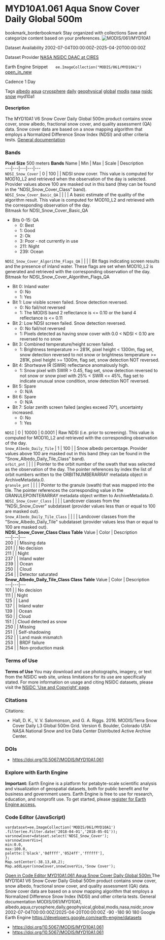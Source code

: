  
#  MYD10A1.061 Aqua Snow Cover Daily Global 500m 
bookmark_borderbookmark Stay organized with collections  Save and categorize content based on your preferences. 
![MODIS/061/MYD10A1](https://developers.google.com/earth-engine/datasets/images/MODIS/MODIS_061_MYD10A1_sample.png) 

Dataset Availability
    2002-07-04T00:00:00Z–2025-04-20T00:00:00Z 

Dataset Provider
     [ NASA NSIDC DAAC at CIRES ](https://doi.org/10.5067/MODIS/MYD10A1.061) 

Earth Engine Snippet
     `    ee.ImageCollection("MODIS/061/MYD10A1")   ` [ open_in_new ](https://code.earthengine.google.com/?scriptPath=Examples:Datasets/MODIS/MODIS_061_MYD10A1) 

Cadence
    1 Day 

Tags
     [albedo](https://developers.google.com/earth-engine/datasets/tags/albedo) [aqua](https://developers.google.com/earth-engine/datasets/tags/aqua) [cryosphere](https://developers.google.com/earth-engine/datasets/tags/cryosphere) [daily](https://developers.google.com/earth-engine/datasets/tags/daily) [geophysical](https://developers.google.com/earth-engine/datasets/tags/geophysical) [global](https://developers.google.com/earth-engine/datasets/tags/global) [modis](https://developers.google.com/earth-engine/datasets/tags/modis) [nasa](https://developers.google.com/earth-engine/datasets/tags/nasa) [nsidc](https://developers.google.com/earth-engine/datasets/tags/nsidc) [snow](https://developers.google.com/earth-engine/datasets/tags/snow)
myd10a1
#### Description
The MYD10A1 V6 Snow Cover Daily Global 500m product contains snow cover, snow albedo, fractional snow cover, and quality assessment (QA) data. Snow cover data are based on a snow mapping algorithm that employs a Normalized Difference Snow Index (NDSI) and other criteria tests.
[General documentation](https://doi.org/10.5067/MODIS/MYD10A1.061)
### Bands
**Pixel Size** 500 meters 
**Bands**
Name | Min | Max | Scale | Description  
---|---|---|---|---  
`NDSI_Snow_Cover` |  0  |  100  |  | NDSI snow cover. This value is computed for MOD10_L2 and retrieved when the observation of the day is selected. Provider values above 100 are masked out in this band (they can be found in the "NDSI_Snow_Cover_Class" band).  
`NDSI_Snow_Cover_Basic_QA` |  |  |  | A basic estimate of the quality of the algorithm result. This value is computed for MOD10_L2 and retrieved with the corresponding observation of the day.  
Bitmask for NDSI_Snow_Cover_Basic_QA
  * Bits 0-15: QA 
    * 0: Best
    * 1: Good
    * 2: Ok
    * 3: Poor - not currently in use
    * 211: Night
    * 239: Ocean

  
`NDSI_Snow_Cover_Algorithm_Flags_QA` |  |  |  | Bit flags indicating screen results and the presence of inland water. These flags are set when MOD10_L2 is generated and retrieved with the corresponding observation of the day.  
Bitmask for NDSI_Snow_Cover_Algorithm_Flags_QA
  * Bit 0: Inland water 
    * 0: No
    * 1: Yes
  * Bit 1: Low visible screen failed. Snow detection reversed. 
    * 0: No fail/not reversed
    * 1: The MODIS band 2 reflectance is <= 0.10 or the band 4 reflectance is <= 0.11
  * Bit 2: Low NDSI screen failed. Snow detection reversed. 
    * 0: No fail/not reversed
    * 1: Pixels detected as having snow cover with 0.0 < NDSI < 0.10 are reversed to no snow
  * Bit 3: Combined temperature/height screen failed. 
    * 1: Brightness temperature >= 281K, pixel height < 1300m, flag set, snow detection reversed to not snow or brightness temperature >= 281K, pixel height >= 1300m, flag set, snow detection NOT reversed.
  * Bit 4: Shortwave IR (SWIR) reflectance anomalously high. 
    * 1: Snow pixel with SWIR > 0.45, flag set, snow detection reversed to not snow or snow pixel with 25% < SWIR <= 45%, flag set to indicate unusual snow condition, snow detection NOT reversed.
  * Bit 5: Spare 
    * 0: N/A
  * Bit 6: Spare 
    * 0: N/A
  * Bit 7: Solar zenith screen failed (angles exceed 70°), uncertainty increased. 
    * 0: No
    * 1: Yes

  
`NDSI` |  0  |  10000  | 0.0001 | Raw NDSI (i.e. prior to screening). This value is computed for MOD10_L2 and retrieved with the corresponding observation of the day.  
`Snow_Albedo_Daily_Tile` |  1  |  100  |  | Snow albedo percentage. Provider values above 100 are masked out in this band (they can be found in the "Snow_Albedo_Daily_Tile_Class" band).  
`orbit_pnt` |  |  |  | Pointer to the orbit number of the swath that was selected as the observation of the day. The pointer references by index the list of orbit numbers written to the ORBITNUMBERARRAY metadata object in ArchiveMetadata.0.  
`granule_pnt` |  |  |  | Pointer to the granule (swath) that was mapped into the tile. The pointer references the corresponding value in the GRANULEPOINTERARRAY metadata object written to ArchiveMetadata.0.  
`NDSI_Snow_Cover_Class` |  |  |  | Landcover classes from the "NDSI_Snow_Cover" subdataset (provider values less than or equal to 100 are masked out).  
`Snow_Albedo_Daily_Tile_Class` |  |  |  | Landcover classes from the "Snow_Albedo_Daily_Tile" subdataset (provider values less than or equal to 100 are masked out).  
**NDSI_Snow_Cover_Class Class Table**
Value | Color | Description  
---|---|---  
200 |  | Missing data  
201 |  | No decision  
211 |  | Night  
237 |  | Inland water  
239 |  | Ocean  
250 |  | Cloud  
254 |  | Detector saturated  
**Snow_Albedo_Daily_Tile_Class Class Table**
Value | Color | Description  
---|---|---  
101 |  | No decision  
111 |  | Night  
125 |  | Land  
137 |  | Inland water  
139 |  | Ocean  
150 |  | Cloud  
151 |  | Cloud detected as snow  
250 |  | Missing  
251 |  | Self-shadowing  
252 |  | Land mask mismatch  
253 |  | BRDF failure  
254 |  | Non-production mask  
### Terms of Use
**Terms of Use**
You may download and use photographs, imagery, or text from the NSIDC web site, unless limitations for its use are specifically stated. For more information on usage and citing NSIDC datasets, please visit the [NSIDC 'Use and Copyright' page](https://nsidc.org/about/data-use-and-copyright).
### Citations
Citations:
  * Hall, D. K., V. V. Salomonson, and G. A. Riggs. 2016. MODIS/Terra Snow Cover Daily L3 Global 500m Grid. Version 6. Boulder, Colorado USA: NASA National Snow and Ice Data Center Distributed Active Archive Center.


### DOIs
  * [ https://doi.org/10.5067/MODIS/MYD10A1.061 ](https://doi.org/10.5067/MODIS/MYD10A1.061)


### Explore with Earth Engine
**Important:** Earth Engine is a platform for petabyte-scale scientific analysis and visualization of geospatial datasets, both for public benefit and for business and government users. Earth Engine is free to use for research, education, and nonprofit use. To get started, please [register for Earth Engine access.](https://console.cloud.google.com/earth-engine)
### Code Editor (JavaScript)
```
vardataset=ee.ImageCollection('MODIS/061/MYD10A1')
.filter(ee.Filter.date('2018-04-01','2018-05-01'));
varsnowCover=dataset.select('NDSI_Snow_Cover');
varsnowCoverVis={
min:0.0,
max:100.0,
palette:['black','0dffff','0524ff','ffffff'],
};
Map.setCenter(-38.13,40,2);
Map.addLayer(snowCover,snowCoverVis,'Snow Cover');
```
[ Open in Code Editor ](https://code.earthengine.google.com/?scriptPath=Examples:Datasets/MODIS/MODIS_061_MYD10A1)
[ MYD10A1.061 Aqua Snow Cover Daily Global 500m ](https://developers.google.com/earth-engine/datasets/catalog/MODIS_061_MYD10A1)
The MYD10A1 V6 Snow Cover Daily Global 500m product contains snow cover, snow albedo, fractional snow cover, and quality assessment (QA) data. Snow cover data are based on a snow mapping algorithm that employs a Normalized Difference Snow Index (NDSI) and other criteria tests. General documentation
MODIS/061/MYD10A1, albedo,aqua,cryosphere,daily,geophysical,global,modis,nasa,nsidc,snow 
2002-07-04T00:00:00Z/2025-04-20T00:00:00Z
-90 -180 90 180 
Google Earth Engine
https://developers.google.com/earth-engine/datasets
  * [ https://doi.org/10.5067/MODIS/MYD10A1.061 ](https://doi.org/https://doi.org/10.5067/MODIS/MYD10A1.061)
  * [ https://doi.org/10.5067/MODIS/MYD10A1.061 ](https://doi.org/https://developers.google.com/earth-engine/datasets/catalog/MODIS_061_MYD10A1)


